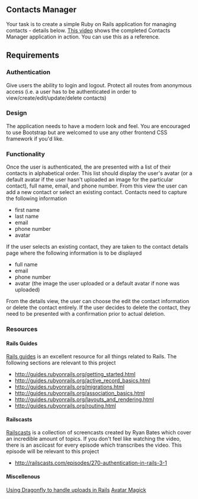 ## Contacts Manager

Your task is to create a simple Ruby on Rails application for managing contacts - details below. [This video](https://docs.google.com/file/d/0Bx2U6jDtNdGPd3BUZWlkR1I5M1k) shows the completed Contacts Manager application in action. You can use this as a reference.

## Requirements

### Authentication

Give users the ability to login and logout. Protect all routes from anonymous access (i.e. a user has to be authenticated in order to view/create/edit/update/delete contacts)

### Design

The application needs to have a modern look and feel. You are encouraged to use Bootstrap but are welcomed to use any other frontend CSS framework if you'd like.

### Functionality

Once the user is authenticated, the are presented with a list of their contacts in alphabetical order. This list should display the user's avatar (or a default avatar if the user hasn't uploaded an image for the particular contact), full name, email, and phone number. From this view the user can add a new contact or select an existing contact. Contacts need to capture the following information

- first name
- last name
- email
- phone number
- avatar

If the user selects an existing contact, they are taken to the contact details page where the following information is to be displayed

- full name
- email
- phone number
- avatar (the image the user uploaded or a default avatar if none was uploaded)

From the details view, the user can choose the edit the contact information or delete the contact entirely. If the user decides to delete the contact, they need to be presented with a confirmation prior to actual deletion.

### Resources

#### Rails Guides

[Rails guides](http://guides.rubyonrails.org/) is an excellent resource for all things related to Rails. The following sections are relevant to this project

- http://guides.rubyonrails.org/getting_started.html
- http://guides.rubyonrails.org/active_record_basics.html
- http://guides.rubyonrails.org/migrations.html
- http://guides.rubyonrails.org/association_basics.html
- http://guides.rubyonrails.org/layouts_and_rendering.html
- http://guides.rubyonrails.org/routing.html

#### Railscasts

[Railscasts](http://railscasts.com/) is a collection of screencasts created by Ryan Bates which cover an incredible amount of topics. If you don't feel like watching the video, there is an asciicast for every episode which transcribes the video. This episode will be relevant to this project

- http://railscasts.com/episodes/270-authentication-in-rails-3-1


#### Miscellenous

[Using Dragonfly to handle uploads in Rails](http://markevans.github.io/dragonfly/rails/)
[Avatar Magick](https://github.com/bjedrocha/avatar_magick)
